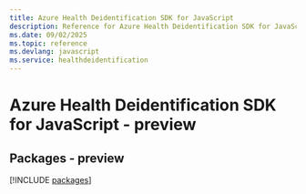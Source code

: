 ```yaml
---
title: Azure Health Deidentification SDK for JavaScript
description: Reference for Azure Health Deidentification SDK for JavaScript
ms.date: 09/02/2025
ms.topic: reference
ms.devlang: javascript
ms.service: healthdeidentification
---
```

# Azure Health Deidentification SDK for JavaScript - preview
## Packages - preview
[!INCLUDE [packages](health-deidentification-index.md)]